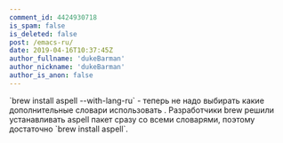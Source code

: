 ```yaml
---
comment_id: 4424930718
is_spam: false
is_deleted: false
post: /emacs-ru/
date: 2019-04-16T10:37:45Z
author_fullname: 'dukeBarman'
author_nickname: 'dukeBarman'
author_is_anon: false
---
```


<p>`brew install aspell --with-lang-ru` - теперь не надо выбирать какие дополнительные словари использовать . Разработчики brew решили устанавливать aspell пакет сразу со всеми словарями, поэтому достаточно `brew install aspell`.</p>
